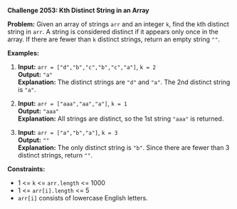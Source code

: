 **Challenge 2053: Kth Distinct String in an Array**

**Problem:**
Given an array of strings `arr` and an integer `k`, find the `k`th distinct string in `arr`. A string is considered distinct if it appears only once in the array. If there are fewer than `k` distinct strings, return an empty string `""`.

**Examples:**

1. **Input:** `arr = ["d","b","c","b","c","a"]`, `k = 2`  
   **Output:** `"a"`  
   **Explanation:** The distinct strings are `"d"` and `"a"`. The 2nd distinct string is `"a"`.

2. **Input:** `arr = ["aaa","aa","a"]`, `k = 1`  
   **Output:** `"aaa"`  
   **Explanation:** All strings are distinct, so the 1st string `"aaa"` is returned.

3. **Input:** `arr = ["a","b","a"]`, `k = 3`  
   **Output:** `""`  
   **Explanation:** The only distinct string is `"b"`. Since there are fewer than 3 distinct strings, return `""`.

**Constraints:**

- 1 <= `k` <= `arr.length` <= 1000
- 1 <= `arr[i].length` <= 5
- `arr[i]` consists of lowercase English letters.

